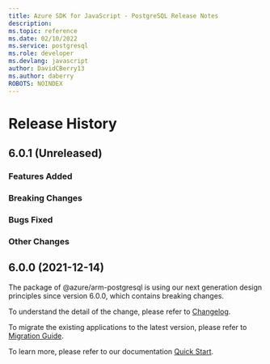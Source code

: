 ```yaml
---
title: Azure SDK for JavaScript - PostgreSQL Release Notes
description: 
ms.topic: reference
ms.date: 02/10/2022
ms.service: postgresql
ms.role: developer
ms.devlang: javascript
author: DavidCBerry13
ms.author: daberry
ROBOTS: NOINDEX
---
```

# Release History

## 6.0.1 (Unreleased)

### Features Added

### Breaking Changes

### Bugs Fixed

### Other Changes

## 6.0.0 (2021-12-14)

The package of @azure/arm-postgresql is using our next generation design principles since version 6.0.0, which contains breaking changes.

To understand the detail of the change, please refer to [Changelog](https://aka.ms/js-track2-changelog).

To migrate the existing applications to the latest version, please refer to [Migration Guide](https://aka.ms/js-track2-migration-guide).

To learn more, please refer to our documentation [Quick Start](https://aka.ms/js-track2-quickstart).
